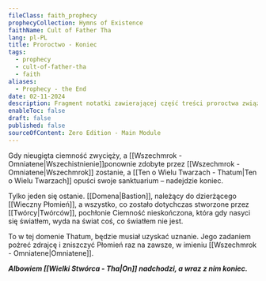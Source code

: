 ```yaml
---
fileClass: faith_prophecy
prophecyCollection: Hymns of Existence
faithName: Cult of Father Tha
lang: pl-PL
title: Proroctwo - Koniec
tags:
  - prophecy
  - cult-of-father-tha
  - faith
aliases:
  - Prophecy - the End
date: 02-11-2024
description: Fragment notatki zawierającej część treści proroctwa związanego z Kultem Wielkiego Tha.
enableToc: false
draft: false
published: false
sourceOfContent: Zero Edition - Main Module
---
```


Gdy nieugięta ciemność zwycięży, a [[Wszechmrok - Omniatene|Wszechistnienie]]ponownie zdobyte przez [[Wszechmrok - Omniatene|Wszechmrok]] zostanie, a [[Ten o Wielu Twarzach - Thatum|Ten o Wielu Twarzach]] opuści swoje sanktuarium – nadejdzie koniec.

Tylko jeden się ostanie. [[Domena|Bastion]], należący do dzierżącego [[Wieczny Płomień]], a wszystko, co zostało dotychczas stworzone przez [[Twórcy|Twórców]], pochłonie Ciemność nieskończona, która gdy nasyci się światłem, wyda na świat coś, co światłem nie jest.

To w tej domenie Thatum, będzie musiał uzyskać uznanie.
Jego zadaniem pożreć zdrajcę i zniszczyć Płomień raz na zawsze, w imieniu [[Wszechmrok - Omniatene|Omniatene]]. 

***Albowiem [[Wielki Stwórca - Tha|On]] nadchodzi, a wraz z nim koniec.***
